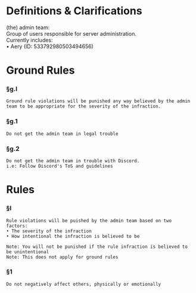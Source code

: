 # Definitions & Clarifications

(the) admin team:  
    Group of users responsible for server administration.  
    Currently includes:  
    • Aery (ID: 533792980503494656)

# Ground Rules

### §g.I  
    Ground rule violations will be punished any way believed by the admin team to be appropriate for the severity of the infraction.

### §g.1  
    Do not get the admin team in legal trouble

### §g.2  
    Do not get the admin team in trouble with Discord.  
    i.e: Follow Discord's ToS and guidelines

# Rules

### §I  
    Rule violations will be puished by the admin team based on two factors:  
    • The severity of the infraction  
    • How intentional the infraction is believed to be  

    Note: You will not be punished if the rule infraction is believed to be unintentional
    Note: This does not apply for ground rules

### §1  
    Do not negatively affect others, physically or emotionally